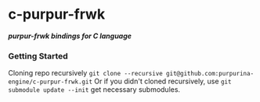 # c-purpur-frwk

**_purpur-frwk bindings for C language_**

### Getting Started

Cloning repo recursively `git clone --recursive git@github.com:purpurina-engine/c-purpur-frwk.git`
Or if you didn't cloned recursively, use `git submodule update --init` get necessary submodules.


